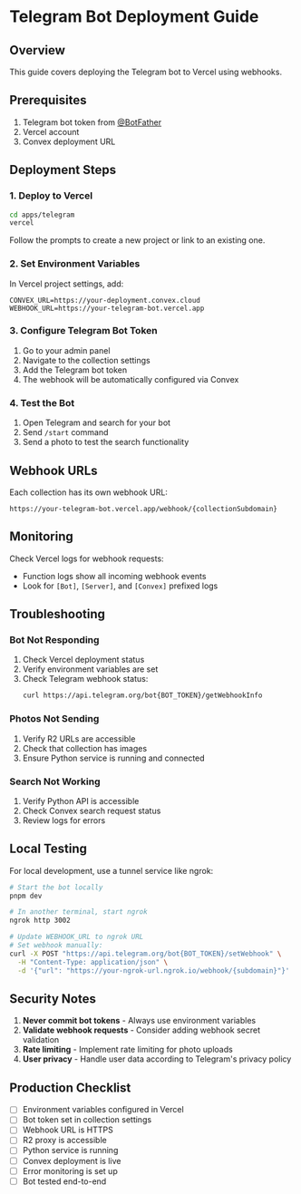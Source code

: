 # Telegram Bot Deployment Guide

## Overview

This guide covers deploying the Telegram bot to Vercel using webhooks.

## Prerequisites

1. Telegram bot token from [@BotFather](https://t.me/botfather)
2. Vercel account
3. Convex deployment URL

## Deployment Steps

### 1. Deploy to Vercel

```bash
cd apps/telegram
vercel
```

Follow the prompts to create a new project or link to an existing one.

### 2. Set Environment Variables

In Vercel project settings, add:

```
CONVEX_URL=https://your-deployment.convex.cloud
WEBHOOK_URL=https://your-telegram-bot.vercel.app
```

### 3. Configure Telegram Bot Token

1. Go to your admin panel
2. Navigate to the collection settings
3. Add the Telegram bot token
4. The webhook will be automatically configured via Convex

### 4. Test the Bot

1. Open Telegram and search for your bot
2. Send `/start` command
3. Send a photo to test the search functionality

## Webhook URLs

Each collection has its own webhook URL:

```
https://your-telegram-bot.vercel.app/webhook/{collectionSubdomain}
```

## Monitoring

Check Vercel logs for webhook requests:
- Function logs show all incoming webhook events
- Look for `[Bot]`, `[Server]`, and `[Convex]` prefixed logs

## Troubleshooting

### Bot Not Responding

1. Check Vercel deployment status
2. Verify environment variables are set
3. Check Telegram webhook status:
   ```bash
   curl https://api.telegram.org/bot{BOT_TOKEN}/getWebhookInfo
   ```

### Photos Not Sending

1. Verify R2 URLs are accessible
2. Check that collection has images
3. Ensure Python service is running and connected

### Search Not Working

1. Verify Python API is accessible
2. Check Convex search request status
3. Review logs for errors

## Local Testing

For local development, use a tunnel service like ngrok:

```bash
# Start the bot locally
pnpm dev

# In another terminal, start ngrok
ngrok http 3002

# Update WEBHOOK_URL to ngrok URL
# Set webhook manually:
curl -X POST "https://api.telegram.org/bot{BOT_TOKEN}/setWebhook" \
  -H "Content-Type: application/json" \
  -d '{"url": "https://your-ngrok-url.ngrok.io/webhook/{subdomain}"}'
```

## Security Notes

1. **Never commit bot tokens** - Always use environment variables
2. **Validate webhook requests** - Consider adding webhook secret validation
3. **Rate limiting** - Implement rate limiting for photo uploads
4. **User privacy** - Handle user data according to Telegram's privacy policy

## Production Checklist

- [ ] Environment variables configured in Vercel
- [ ] Bot token set in collection settings
- [ ] Webhook URL is HTTPS
- [ ] R2 proxy is accessible
- [ ] Python service is running
- [ ] Convex deployment is live
- [ ] Error monitoring is set up
- [ ] Bot tested end-to-end

